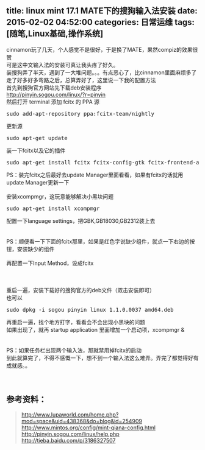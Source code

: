 title: linux mint 17.1 MATE下的搜狗输入法安装
date: 2015-02-02 04:52:00
categories: 日常运维
tags: [随笔,Linux基础,操作系统]
---
cinnamon玩了几天，个人感觉不是很好，于是换了MATE，果然compiz的效果很赞<br />
可是这中文输入法的安装可真让我头疼了好久。<br />
装搜狗弄了半天，遇到了一大堆问题。。。有点恶心了，比cinnamon里面麻烦多了 <br />
走了好多好多弯路之后，总算弄好了，这里说一下我的配置方法 <br />
首先到搜狗官方网站先下载deb安装程序 <br />
<a href="http://pinyin.sogou.com/linux/?r=pinyin" target="_blank">http://pinyin.sogou.com/linux/?r=pinyin</a><br />
然后打开 terminal
添加 fcitx 的 PPA 源 <span style="line-height:1.5;"><span style="line-height:1;"></span></span><br />
<pre class="brush:bash; toolbar:false;">sudo add-apt-repository ppa:fcitx-team/nightly </pre>
更新源 <br />
<pre class="brush:bash; toolbar:false;">sudo apt-get update</pre>
装一下fcitx以及它的插件<!--more--><br />
<pre class="brush:bash; toolbar:false;">sudo apt-get install fcitx fcitx-config-gtk fcitx-frontend-all fcitx-frontend-gtk2 fcitx-frontend-gtk3 fcitx-frontend-qt4 fcitx-ui-classic fcitx-table-all fcitx-module-kimpanel fcitx-module-dbus libopencc1 fcitx-libs-qt </pre>
PS：装完fcitx之后最好去update Manager里面看看，如果有fcitx的话就用update Manager更新一下 <br />
<br />
安装xcompmgr，这玩意能够解决小黑块问题<br />
<pre class="brush:bash; toolbar:false;">sudo apt-get install xcompmgr </pre>
配置一下language settings，把GBK,GB18030,GB2312装上去<br />
<br />
<img src="http://bangz.me//bangz.me/usr/uploads/2015/02/1536793332.png" alt="" /><br />
<br />
PS：顺便看一下下面的fcitx那里，如果是红色字说缺少组件，就点一下右边的按钮，安装缺少的组件<br />
<br />
再配置一下Input Method，设成fcitx <br />
<br />
<img src="http://bangz.me//bangz.me/usr/uploads/2015/02/2745141427.png" alt="" /><br />
<br />
<img src="http://bangz.me//bangz.me/usr/uploads/2015/02/748332677.png" alt="" /><br />
<br />
重启一遍，安装下载好的搜狗官方的deb文件（双击安装即可） <br />
也可以<br />
<pre class="brush:bash; toolbar:false;">sudo dpkg -i sogou_pinyin_linux_1.1.0.0037_amd64.deb</pre>
再重启一遍，找个地方打字，看看会不会出现小黑块的问题 <br />
如果出现了，就再 startup application 里面增加一个启动项，xcompmgr &amp; <br />
<br />
<img src="http://bangz.me//bangz.me/usr/uploads/2015/02/3340800031.png" alt="" /><br />
<br />
PS：如果任务栏出现两个输入法，那就禁用掉fcitx的启动 <br />
到此就算完了，不得不感慨一下，想不到一个输入法这么难弄。弄完了都觉得好有成就感。。<br />
<br />
<br />
<h2>
	参考资料：
</h2>
<blockquote>
	<a href="http://www.lupaworld.com/home.php?mod=space&uid=438368&do=blog&id=254909" target="_blank">http://www.lupaworld.com/home.php?mod=space&amp;uid=438368&amp;do=blog&amp;id=254909<br />
</a><a href="http://www.mintos.org/config/mint-qiana-config.html" target="_blank">http://www.mintos.org/config/mint-qiana-config.html<br />
</a><a href="http://pinyin.sogou.com/linux/help.php" target="_blank">http://pinyin.sogou.com/linux/help.php<br />
</a><a href="http://tieba.baidu.com/p/3186327507" target="_blank">http://tieba.baidu.com/p/3186327507</a> 
</blockquote>